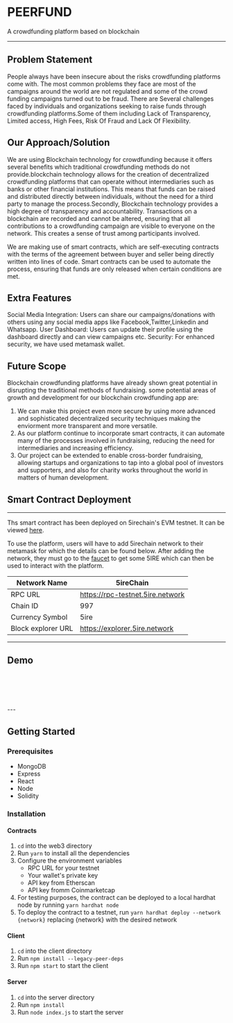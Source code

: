 # PEERFUND

A crowdfunding platform based on blockchain

---

## Problem Statement

People always have been insecure about the risks crowdfunding platforms come with. The most common problems they face are most of the campaigns around the world are not regulated and some of the crowd funding campaigns turned out to be fraud. There are Several challenges faced by individuals and organizations seeking to raise funds through crowdfunding platforms.Some of them including Lack of Transparency, Limited access, High Fees, Risk Of Fraud and Lack Of Flexibility.

## Our Approach/Solution

We are using Blockchain technology for crowdfunding because it offers several benefits which traditional crowdfunding methods do not provide.blockchain technology allows for the creation of decentralized crowdfunding platforms that can operate without intermediaries such as banks or other financial institutions. This means that funds can be raised and distributed directly between individuals, without the need for a third party to manage the process.Secondly, Blockchain technology provides a high degree of transparency and accountability. Transactions on a blockchain are recorded and cannot be altered, ensuring that all contributions to a crowdfunding campaign are visible to everyone on the network. This creates a sense of trust among participants involved.

We are making use of smart contracts, which are self-executing contracts with the terms of the agreement between buyer and seller being directly written into lines of code. Smart contracts can be used to automate the process, ensuring that funds are only released when certain conditions are met.

## Extra Features

Social Media Integration: Users can share our campaigns/donations with others using any social media apps like Facebook,Twitter,Linkedin and Whatsapp.
User Dashboard: Users can update their profile using the dashboard directly and can view campaigns etc.
Security: For enhanced security, we have used metamask wallet.

## Future Scope

Blockchain crowdfunding platforms have already shown great potential in disrupting the traditional methods of fundraising.
some potential areas of growth and development for our blockchain crowdfunding app are:

1. We can make this project even more secure by using more advanced and sophisticated decentralized security techniques making the enviorment more transparent and more versatile.
2. As our platform continue to incorporate smart contracts, it can automate many of the processes involved in fundraising, reducing the need for intermediaries and increasing efficiency.
3. Our project can be extended to enable cross-border fundraising, allowing startups and organizations to tap into a global pool of investors and supporters, and also for charity works throughout the world in matters of human development.

## Smart Contract Deployment

---

Ths smart contract has been deployed on 5irechain's EVM testnet. It can be viewed [here](https://explorer.5ire.network/address/0x1f4387dd4bc2f6E0cd673E9e6C8f1Ee1d72D3b64).

To use the platform, users will have to add 5irechain network to their metamask for which the details can be found below. After adding the network, they must go to the [faucet](https://explorer.5ire.network/faucet) to get some 5IRE which can then be used to interact with the platform.

| Network Name       | 5ireChain                          |
| ------------------ | ---------------------------------- |
| RPC URL            | <https://rpc-testnet.5ire.network> |
| Chain ID           | 997                                |
| Currency Symbol    | 5ire                               |
| Block explorer URL | <https://explorer.5ire.network>    |

---

## Demo

<h1 align="center">
  <img src="./assets/landing2.png" alt="" style="border-radius: 20px;"/>
  <img src="./assets/add donation2.png" alt="" style="border-radius: 20px;"/>
  <img src="./assets/metamask2.png" alt="" style="border-radius: 20px;"/>
  <img src="./assets/sample donations2.png" alt="" style="border-radius: 20px;"/>
  <img src="./assets/userdetails.png" alt="" style="border-radius: 20px;"/>
  <img src="./assets/campaigns.png" alt="" style="border-radius: 20px;"/>
  <img src="./assets/register.png" alt="" style="border-radius: 20px;"/>
  <img src="./assets/relief22.png" alt="" style="border-radius: 20px;"/>
  <img src="./assets/share2.png" alt="" style="border-radius: 20px;"/>
</h1>
---

## Getting Started

### Prerequisites

- MongoDB
- Express
- React
- Node
- Solidity

### Installation

#### Contracts

1. `cd` into the web3 directory
2. Run `yarn` to install all the dependencies
3. Configure the environment variables
   - RPC URL for your testnet
   - Your wallet's private key
   - API key from Etherscan
   - API key fromm Coinmarketcap
4. For testing purposes, the contract can be deployed to a local hardhat node by running `yarn hardhat node`
5. To deploy the contract to a testnet, run `yarn hardhat deploy --network {network}` replacing {network} with the desired network

#### Client

1. `cd` into the client directory
2. Run `npm install --legacy-peer-deps`
3. Run `npm start` to start the client

#### Server

1. `cd` into the server directory
2. Run `npm install`
3. Run `node index.js` to start the server
